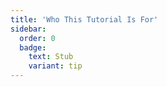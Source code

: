 ```yaml
---
title: 'Who This Tutorial Is For'
sidebar:
  order: 0
  badge:
    text: Stub
    variant: tip
---
```


 